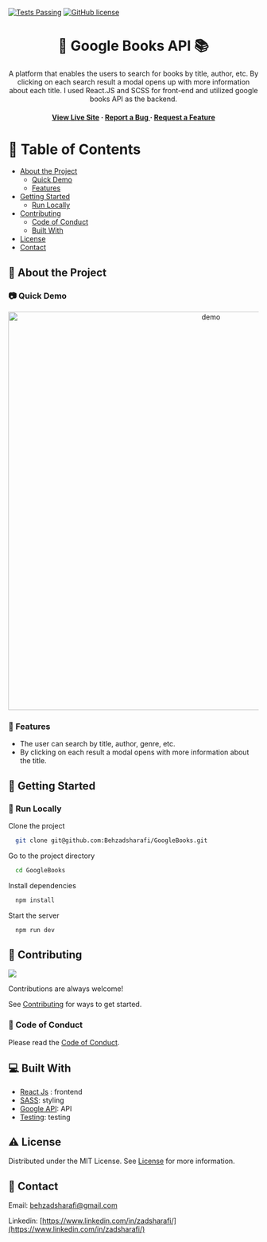 [![Tests Passing](https://github.com/Behzadsharafi/GoogleBooks/actions/workflows/Test.yml/badge.svg)](https://github.com/Behzadsharafi/GoogleBooks/actions/workflows/Test.yml)
[![GitHub license](https://img.shields.io/badge/license-MIT-blue.svg)](https://github.com/Behzadsharafi/GoogleBooks/blob/main/LICENSE)

<div align='center'>

<h1> 📘 Google Books API 📚</h1>
<p>A platform that enables the users to search for books by title, author, etc. By clicking on each search result a modal opens up with more information about each title. I used React.JS and SCSS for front-end and utilized google books API as the backend.</p>

<h4> <a href="https://zadbooks.netlify.app/">View Live Site</a> <span> · </span> <a href="https://github.com/Behzadsharafi/GoogleBooks/issues"> Report a Bug </a> <span> · </span> <a href="https://github.com/Behzadsharafi/GoogleBooks/issues"> Request a Feature </a> </h4>

</div>

# :notebook_with_decorative_cover: Table of Contents

- [About the Project](#star2-about-the-project)
  - [Quick Demo](#camera-quick-demo)
  - [Features](#dart-features)
- [Getting Started](#toolbox-getting-started)
  - [Run Locally](#running-run-locally)
- [Contributing](#wave-contributing)
  - [Code of Conduct](#scroll-code-of-conduct)
  - [Built With](#computer-built-with)
- [License](#warning-license)
- [Contact](#handshake-contact)

## :star2: About the Project

### :camera: Quick Demo

<div align="center"> <a href="https://zadbooks.netlify.app/"><img src="/src/assets/demo.gif" alt='demo' width='800'/></a> </div>

### :dart: Features

- The user can search by title, author, genre, etc.
- By clicking on each result a modal opens with more information about the title.

## :toolbox: Getting Started

### :running: Run Locally

Clone the project

```bash
  git clone git@github.com:Behzadsharafi/GoogleBooks.git
```

Go to the project directory

```bash
  cd GoogleBooks
```

Install dependencies

```bash
  npm install
```

Start the server

```bash
  npm run dev
```

## :wave: Contributing

<a href="https://github.com/Behzadsharafi/GoogleBooks/graphs/contributors"> <img src="https://contrib.rocks/image?repo=Louis3797/awesome-readme-template" /> </a>

Contributions are always welcome!

See [Contributing](https://github.com/Behzadsharafi/GoogleBooks/blob/master/CONTRIBUTING.md) for ways to get started.

### :scroll: Code of Conduct

Please read the [Code of Conduct](https://github.com/Behzadsharafi/GoogleBooks/blob/master/CODE_OF_CONDUCT.md).

## :computer: Built With

- [React Js](https://react.dev/) : frontend
- [SASS](https://sass-lang.com/): styling
- [Google API](https://developers.google.com/books): API
- [Testing](https://vitest.dev/): testing

## :warning: License

Distributed under the MIT License. See [License](https://github.com/Behzadsharafi/React-eShop/blob/master/LICENSE) for more information.

## :handshake: Contact

Email: behzadsharafi@gmail.com

Linkedin: [https://www.linkedin.com/in/zadsharafi/](https://www.linkedin.com/in/zadsharafi/)
